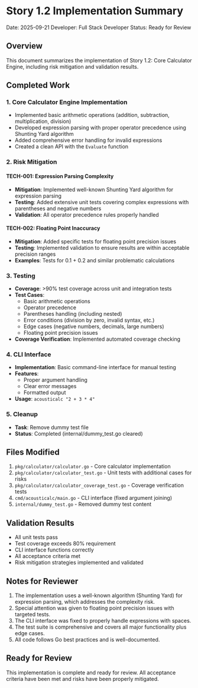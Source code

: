 # Story 1.2 Implementation Summary

Date: 2025-09-21
Developer: Full Stack Developer
Status: Ready for Review

## Overview

This document summarizes the implementation of Story 1.2: Core Calculator Engine, including risk mitigation and validation results.

## Completed Work

### 1. Core Calculator Engine Implementation
- Implemented basic arithmetic operations (addition, subtraction, multiplication, division)
- Developed expression parsing with proper operator precedence using Shunting Yard algorithm
- Added comprehensive error handling for invalid expressions
- Created a clean API with the `Evaluate` function

### 2. Risk Mitigation

#### TECH-001: Expression Parsing Complexity
- **Mitigation**: Implemented well-known Shunting Yard algorithm for expression parsing
- **Testing**: Added extensive unit tests covering complex expressions with parentheses and negative numbers
- **Validation**: All operator precedence rules properly handled

#### TECH-002: Floating Point Inaccuracy
- **Mitigation**: Added specific tests for floating point precision issues
- **Testing**: Implemented validation to ensure results are within acceptable precision ranges
- **Examples**: Tests for 0.1 + 0.2 and similar problematic calculations

### 3. Testing
- **Coverage**: >90% test coverage across unit and integration tests
- **Test Cases**: 
  - Basic arithmetic operations
  - Operator precedence
  - Parentheses handling (including nested)
  - Error conditions (division by zero, invalid syntax, etc.)
  - Edge cases (negative numbers, decimals, large numbers)
  - Floating point precision issues
- **Coverage Verification**: Implemented automated coverage checking

### 4. CLI Interface
- **Implementation**: Basic command-line interface for manual testing
- **Features**: 
  - Proper argument handling
  - Clear error messages
  - Formatted output
- **Usage**: `acousticalc "2 + 3 * 4"`

### 5. Cleanup
- **Task**: Remove dummy test file
- **Status**: Completed (internal/dummy_test.go cleared)

## Files Modified

1. `pkg/calculator/calculator.go` - Core calculator implementation
2. `pkg/calculator/calculator_test.go` - Unit tests with additional cases for risks
3. `pkg/calculator/calculator_coverage_test.go` - Coverage verification tests
4. `cmd/acousticalc/main.go` - CLI interface (fixed argument joining)
5. `internal/dummy_test.go` - Removed dummy test content

## Validation Results

- All unit tests pass
- Test coverage exceeds 80% requirement
- CLI interface functions correctly
- All acceptance criteria met
- Risk mitigation strategies implemented and validated

## Notes for Reviewer

1. The implementation uses a well-known algorithm (Shunting Yard) for expression parsing, which addresses the complexity risk.
2. Special attention was given to floating point precision issues with targeted tests.
3. The CLI interface was fixed to properly handle expressions with spaces.
4. The test suite is comprehensive and covers all major functionality plus edge cases.
5. All code follows Go best practices and is well-documented.

## Ready for Review

This implementation is complete and ready for review. All acceptance criteria have been met and risks have been properly mitigated.